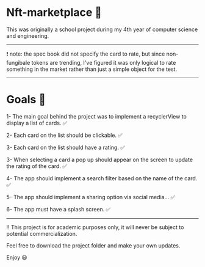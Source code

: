 # Nft-marketplace :mushroom:

This was originally a school project during my 4th year of computer science and engineering.
*********************************************************************************************
❗ note: the spec book did not specify the card to rate, but since non-fungibale tokens are trending, I've figured it was only logical to rate something in the market rather than just a simple object for the test.

*********************************************************************************************
# Goals 	:notebook_with_decorative_cover:

1- The main goal behind the project was to implement a recyclerView to display a list of cards. :white_check_mark:

2- Each card on the list should be clickable. :white_check_mark:

3- Each card on the list should have a rating. :white_check_mark:

3- When selecting a card a pop up should appear on the screen to update the rating of the card. :white_check_mark:

4- The app should implement a search filter based on the name of the card. :white_check_mark:

5-  The app should implement a sharing option via social media... :white_check_mark:

6- The app must have a splash screen. :white_check_mark:

*********************************************************************************************
:bangbang: This project is for academic purposes only, it will never be subject to potential commercialization.

Feel free to download the project folder and make your own updates.

Enjoy :smiley:


